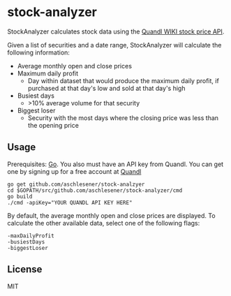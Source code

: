 
# stock-analyzer

StockAnalyzer calculates stock data using the [Quandl WIKI stock price API](https://www.quandl.com/databases/WIKIP/documentation/about).

Given a list of securities and a date range, StockAnalyzer will calculate the following information:
 - Average monthly open and close prices
 - Maximum daily profit
	 - Day within dataset that would produce the maximum daily profit, if purchased at that day's low and sold at that day's high
 - Busiest days
	- &gt;10% average volume for that security
 - Biggest loser
	 - Security with the most days where the closing price was less than the opening price

## Usage
Prerequisites: [Go](https://golang.org/dl/).
You also must have an API key from Quandl. You can get one by signing up for a free account at [Quandl](https://www.quandl.com)

```
go get github.com/aschlesener/stock-analzyer
cd $GOPATH/src/github.com/aschlesener/stock-analyzer/cmd
go build
./cmd -apiKey="YOUR QUANDL API KEY HERE"
```

By default, the average monthly open and close prices are displayed. To calculate the other available data, select one of the following flags:
```
-maxDailyProfit
-busiestDays
-biggestLoser
```

## License
MIT

